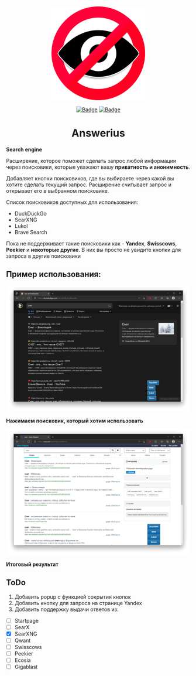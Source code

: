 <p align="center">
  <img src="images/logo.png" alt="Logo"></img>

</p>
<p align="center">
  <a href="https://addons.mozilla.org/addon/answerius/"><img src="https://img.shields.io/amo/v/answerius?style=flat-square" alt="Badge"></img></a>
  <a href="https://addons.mozilla.org/addon/answerius/"><img src="https://img.shields.io/amo/users/answerius?style=flat-square" alt="Badge"></img></a>
</p>

<h1 align="center">Answerius</h1>
<p><b>Search engine</b></p>
<p>Расширение, которое поможет сделать запрос любой информации через поисковики, которые уважают вашу <b>приватность и анонимность</b>.</p>
<p>Добавляет кнопки поисковиков, где вы выбираете через какой вы хотите сделать текущий запрос. Расширение считывает запрос и открывает его в выбранном поисковике.</p>
<p>Список поисковиков доступных для использования:</p>
<ul>
<li>DuckDuckGo</li>
<!-- <li>Swisscows (Добавится в будущем)</li> -->
<li>SearXNG</li>
<li>Lukol</li>
<li>Brave Search</li>
<!-- <li>Peekier (Добавится в будущем)</li> -->
<!-- <li>Ecosia (Добавится в будущем)</li> -->
</ul>
<p>Пока не поддерживает такие поисковики как - <b>Yandex</b>, <b>Swisscows</b>, <b>Peekier</b> и <b>некоторые другие</b>. В них вы просто не увидите кнопки для запроса в другие поисковики</p>

<h2>Пример использования:</h2>

![image](images/screen1.png)

**Нажимаем поисковик, который хотим использовать** 

![image](images/screen2.png)

**Итоговый результат**

<h2>ToDo</h2>

1. Добавить popup с функцией сокрытия кнопок
2. Добавить кнопку для запроса на странице Yandex
3. Добавить поддержку выдачи ответов из:
  - [ ] Startpage 
  - [ ] SearX 
  - [x] SearXNG 
  - [ ] Qwant
  - [ ] Swisscows
  - [ ] Peekier
  - [ ] Ecosia
  - [ ] Gigablast

